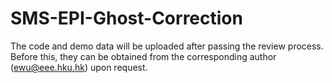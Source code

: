 # SMS-EPI-Ghost-Correction
The code and demo data will be uploaded after passing the review process. Before this, they can be obtained from the corresponding author (ewu@eee.hku.hk) upon request.
